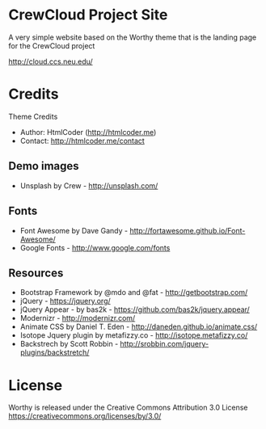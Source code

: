 CrewCloud Project Site
======================
A very simple website based on the Worthy theme that is the landing page for the CrewCloud project

http://cloud.ccs.neu.edu/

Credits
=======
Theme Credits

- Author: HtmlCoder (http://htmlcoder.me)
- Contact: http://htmlcoder.me/contact


Demo images
-----------
- Unsplash by Crew - http://unsplash.com/

Fonts
-----
- Font Awesome by Dave Gandy - http://fortawesome.github.io/Font-Awesome/
- Google Fonts - http://www.google.com/fonts

Resources
---------
- Bootstrap Framework by @mdo and @fat - http://getbootstrap.com/
- jQuery - https://jquery.org/
- jQuery Appear - by bas2k - https://github.com/bas2k/jquery.appear/
- Modernizr - http://modernizr.com/
- Animate CSS by Daniel T. Eden - http://daneden.github.io/animate.css/
- Isotope Jquery plugin by metafizzy.co - http://isotope.metafizzy.co/
- Backstrech by Scott Robbin - http://srobbin.com/jquery-plugins/backstretch/

License
=======

Worthy is released under the Creative Commons Attribution 3.0 License
https://creativecommons.org/licenses/by/3.0/


